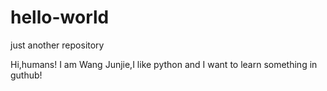 # hello-world
just another repository

Hi,humans!
I am Wang Junjie,I like python and I want to learn something in guthub!
